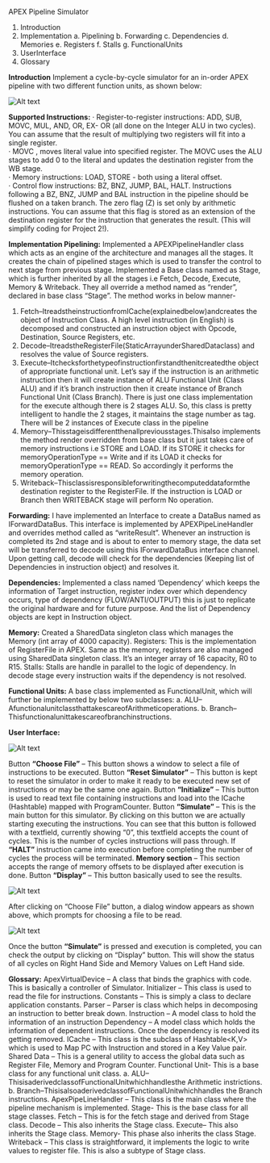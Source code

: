 APEX Pipeline Simulator

1. Introduction
2. Implementation 
  a. Pipelining
  b. Forwarding
  c. Dependencies 
  d. Memories
  e. Registers
  f. Stalls
  g. FunctionalUnits
3. UserInterface 
4. Glossary


<b>Introduction</b>
Implement a cycle-by-cycle simulator for an in-order APEX pipeline with two different function units, as shown below:

![Alt text](https://raw.githubusercontent.com/TechiezHub/APEXSimulator1.0/master/Screen%20Shot%202017-10-21%20at%209.07.57%20PM.png "Pipelined Functional Units")


<b>Supported Instructions:</b>
· Register-to-register instructions: ADD, SUB, MOVC, MUL, AND, OR, EX- OR (all done on the Integer ALU in two cycles). You can assume that the result of multiplying two registers will fit into a single register.  
· MOVC <register> <literal>, moves literal value into specified register. The MOVC uses the ALU stages to add 0 to the literal and updates the destination register from the WB stage.  
· Memory instructions: LOAD, STORE - both using a literal offset.  
· Control flow instructions: BZ, BNZ, JUMP, BAL, HALT. Instructions following a BZ, BNZ, JUMP and BAL instruction in the pipeline should be flushed on a taken branch. The zero flag (Z) is set only by arithmetic instructions. You can assume that this flag is stored as an extension of the destination register for the instruction that generates the result. (This will simplify coding for Project 2!).  
  
  <b>Implementation Pipelining:</b>
Implemented a APEXPipelineHandler class which acts as an engine of the architecture and manages all the stages. It creates the chain of pipelined stages which is used to transfer the control to next stage from previous stage.
Implemented a Base class named as Stage, which is further inherited by all the stages i.e Fetch, Decode, Execute, Memory & Writeback. They all override a method named as “render”, declared in base class “Stage”. The method works in below manner-
1. Fetch–ItreadstheinstructionfromICache(explainedbelow)andcreates the object of Instruction Class. A high level instruction (in English) is decomposed and constructed an instruction object with Opcode, Destination, Source Registers, etc.
2. Decode–ItreadstheRegisterFile(StaticArrayunderSharedDataclass) and resolves the value of Source registers.
3. Execute–Itchecksforthetypeofinstructionfirstandthenitcreatedthe object of appropriate functional unit. Let’s say if the instruction is an arithmetic instruction then it will create instance of ALU Functional Unit (Class ALU) and if it’s branch instruction then it create instance of Branch Functional Unit (Class Branch). There is just one class implementation for the execute although there is 2 stages ALU. So, this class is pretty intelligent to handle the 2 stages, it maintains the stage number as tag. There will be 2 instances of Execute class in the pipeline
4. Memory–Thisstageisdifferentthenallpreviousstages.Thisalso implements the method render overridden from base class but it just takes care of memory instructions i.e STORE and LOAD. If its STORE it checks for memoryOperationType == Write and if its LOAD it checks for memoryOperationType == READ. So accordingly it performs the memory operation.
5. Writeback–Thisclassisresponsibleforwritingthecomputeddataformthe destination register to the RegisterFile. If the instruction is LOAD or Branch then WRITEBACK stage will perform No operation.


<b>Forwarding:</b>
I have implemented an Interface to create a DataBus named as IForwardDataBus. This interface is implemented by APEXPipeLineHandler and overrides method called as “writeResult”. Whenever an instruction is completed its 2nd stage and is about to enter to memory stage, the data set will be transferred to decode using this IForwardDataBus interface channel. Upon getting call, decode will check for the dependencies (Keeping list of Dependencies in instruction object) and resolves it.

<b>Dependencies:</b>
Implemented a class named ‘Dependency’ which keeps the information of Target instruction, register index over which dependency occurs, type of dependency (FLOW/ANTI/OUTPUT) this is just to replicate the original hardware and for future purpose. And the list of Dependency objects are kept in Instruction object.

<b>Memory:</b>
Created a SharedData singleton class which manages the Memory (int array of 4000 capacity).
Registers:
This is the implementation of RegisterFile in APEX. Same as the memory, registers are also managed using SharedData singleton class. It’s an integer array of 16 capacity, R0 to R15.
Stalls:
Stalls are handle in parallel to the logic of dependency. In decode stage every instruction waits if the dependency is not resolved.

<b>Functional Units:</b>
A base class implemented as FunctionalUnit, which will further be implemented by below two subclasses:
a. ALU–AfunctionalunitclassthattakescareofArithmeticoperations. b. Branch–Thisfunctionalunittakescareofbranchinstructions.

<b>User Interface:</b>

![Alt text](https://raw.githubusercontent.com/TechiezHub/APEXSimulator1.0/master/Screen%20Shot%202017-10-21%20at%209.08.08%20PM.png "Screen 1")


Button <b>“Choose File”</b> – This button shows a window to select a file of instructions to be executed.
Button <b>“Reset Simulator”</b> – This button is kept to reset the simulator in order to make it ready to be executed new set of instructions or may be the same one again.
Button <b>“Initialize”</b> – This button is used to read text file containing instructions and load into the ICache (Hashtable) mapped with ProgramCounter.
Button <b>“Simulate”</b> – This is the main button for this simulator. By clicking on this button we are actually starting executing the instructions. You can see that this button is followed with a textfield, currently showing “0”, this textfield accepts the count of cycles. This is the number of cycles instructions will pass through. If <b>“HALT”</b>
instruction came into execution before completing the number of cycles the process will be terminated.
<b>Memory section</b> – This section accepts the range of memory offsets to be displayed after execution is done.
Button <b>“Display”</b> – This button basically used to see the results.

![Alt text](https://raw.githubusercontent.com/TechiezHub/APEXSimulator1.0/master/Screen%20Shot%202017-10-21%20at%209.08.18%20PM.png "Screen 2")

After clicking on “Choose File” button, a dialog window appears as shown above, which prompts for choosing a file to be read.

![Alt text](https://raw.githubusercontent.com/TechiezHub/APEXSimulator1.0/master/Screen%20Shot%202017-10-21%20at%209.08.26%20PM.png "Screen 3")

Once the button <b>“Simulate”</b> is pressed and execution is completed, you can check the output by clicking on “Display” button. This will show the status of all cycles on Right Hand Side and Memory Values on Left Hand side.


<b>Glossary:</b>
ApexVirtualDevice – A class that binds the graphics with code. This is basically a
controller of Simulator.
Initializer – This class is used to read the file for instructions.
Constants – This is simply a class to declare application constants.
Parser – Parser is class which helps in decomposing an instruction to better break down.
Instruction – A model class to hold the information of an instruction
Dependency – A model class which holds the information of dependent instructions.
Once the dependency is resolved its getting removed.
ICache – This class is the subclass of Hashtable<K,V> which is used to Map PC with Instruction and stored in a Key Value pair.
Shared Data – This is a general utility to access the global data such as Register File, Memory and Program Counter.
Functional Unit- This is a base class for any functional unit class.
a. ALU–ThisisaderivedclassofFunctionalUnitwhichhandlesthe
Arithmetic instrictions.
b. Branch–ThisisalsoaderivedclassofFunctionalUnitwhichhandles
the Branch instructions.
ApexPipeLineHandler – This class is the main class where the pipeline mechanism is implemented.
Stage- This is the base class for all stage classes.
Fetch – This is for the fetch stage and derived from Stage class.
Decode – This also inherits the Stage class.
Execute– This also inherits the Stage class.
Memory- This phase also inherits the class Stage.
Writeback – This class is straightforward, it implements the logic to write values to register file. This is also a subtype of Stage class.
